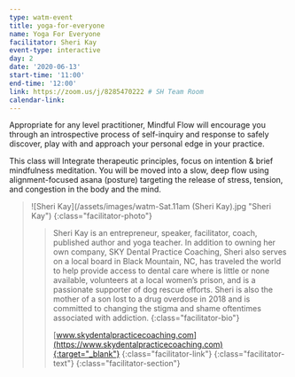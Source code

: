 ```yaml
---
type: watm-event
title: yoga-for-everyone
name: Yoga For Everyone
facilitator: Sheri Kay
event-type: interactive
day: 2
date: '2020-06-13'
start-time: '11:00'
end-time: '12:00'
link: https://zoom.us/j/8285470222 # SH Team Room
calendar-link:
---
```


Appropriate for any level practitioner, Mindful Flow will encourage you through an introspective process of self-inquiry and response to safely discover, play with and approach your personal edge in your practice.

This class will Integrate therapeutic principles, focus on intention & brief mindfulness meditation. You will be moved into a slow, deep flow using alignment-focused asana (posture) targeting the release of stress, tension, and congestion in the body and the mind.

> ![Sheri Kay](/assets/images/watm-Sat.11am (Sheri Kay).jpg "Sheri Kay")
> {:class="facilitator-photo"}
>
> > Sheri Kay is an entrepreneur, speaker, facilitator, coach, published author and yoga teacher. In addition to owning her own company, SKY Dental Practice Coaching, Sheri also  serves on a local board in Black Mountain, NC,  has traveled the world to help provide access to dental care where is little or none available, volunteers at a local women’s prison, and is a passionate supporter of dog rescue efforts. Sheri is also the mother of a son lost to a drug overdose in 2018 and is committed to changing the stigma and shame oftentimes associated with addiction.
> > {:class="facilitator-bio"}
> >
> > [www.skydentalpracticecoaching.com](https://www.skydentalpracticecoaching.com){:target="_blank"}
> > {:class="facilitator-link"}
> {:class="facilitator-text"}
{:class="facilitator-section"}
